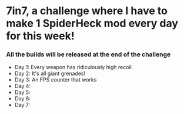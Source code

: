 # 7in7, a challenge where I have to make 1 SpiderHeck mod every day for this week!
### All the builds will be released at the end of the challenge

- Day 1: Every weapon has ridiculously high recoil
- Day 2: It's all giant grenades!
- Day 3: An FPS counter that works
- Day 4:
- Day 5:
- Day 6:
- Day 7:

